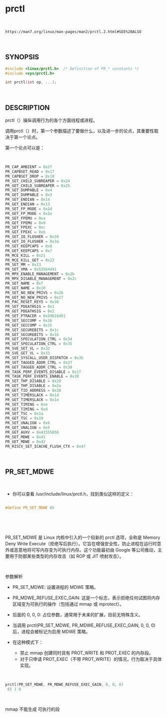 # prctl

‍

```bash
https://man7.org/linux/man-pages/man2/prctl.2.html#SEE%20ALSO
```

‍

## SYNOPSIS

```c
#include <linux/prctl.h>  /* Definition of PR_* constants */
#include <sys/prctl.h>

int prctl(int op, ...);
```

‍

## DESCRIPTION

prctl（）操纵调用行为的各个方面线程或进程。

调用prctl（）时，第一个参数描述了要做什么，以及进一步的论点，其重要性取决于第一个论点。

第一个论点可以是：

‍

```c
PR_CAP_AMBIENT = 0x2f
PR_CAPBSET_READ = 0x17
PR_CAPBSET_DROP = 0x18
PR_SET_CHILD_SUBREAPER = 0x24
PR_GET_CHILD_SUBREAPER = 0x25
PR_SET_DUMPABLE = 0x4
PR_GET_DUMPABLE = 0x3
PR_SET_ENDIAN = 0x14
PR_GET_ENDIAN = 0x13
PR_SET_FP_MODE = 0x2d
PR_GET_FP_MODE = 0x2e
PR_SET_FPEMU = 0xa
PR_GET_FPEMU = 0x9
PR_SET_FPEXC = 0xc
PR_GET_FPEXC = 0xb
PR_SET_IO_FLUSHER = 0x39
PR_GET_IO_FLUSHER = 0x3a
PR_SET_KEEPCAPS = 0x8
PR_GET_KEEPCAPS = 0x7
PR_MCE_KILL = 0x21
PR_MCE_KILL_GET = 0x22
PR_SET_MM = 0x23
PR_SET_VMA = 0x53564d41
PR_MPX_ENABLE_MANAGEMENT = 0x2b
PR_MPX_DISABLE_MANAGEMENT = 0x2c
PR_SET_NAME = 0xf
PR_GET_NAME = 0x10
PR_SET_NO_NEW_PRIVS = 0x26
PR_GET_NO_NEW_PRIVS = 0x27
PR_PAC_RESET_KEYS = 0x36
PR_SET_PDEATHSIG = 0x1
PR_GET_PDEATHSIG = 0x2
PR_SET_PTRACER = 0x59616d61
PR_SET_SECCOMP = 0x16
PR_GET_SECCOMP = 0x15
PR_SET_SECUREBITS = 0x1c
PR_GET_SECUREBITS = 0x1b
PR_GET_SPECULATION_CTRL = 0x34
PR_SET_SPECULATION_CTRL = 0x35
PR_SVE_SET_VL = 0x32
PR_SVE_GET_VL = 0x33
PR_SET_SYSCALL_USER_DISPATCH = 0x3b
PR_SET_TAGGED_ADDR_CTRL = 0x37
PR_GET_TAGGED_ADDR_CTRL = 0x38
PR_TASK_PERF_EVENTS_DISABLE = 0x1f
PR_TASK_PERF_EVENTS_ENABLE = 0x20
PR_SET_THP_DISABLE = 0x29
PR_GET_THP_DISABLE = 0x2a
PR_GET_TID_ADDRESS = 0x28
PR_SET_TIMERSLACK = 0x1d
PR_GET_TIMERSLACK = 0x1e
PR_SET_TIMING = 0xe
PR_GET_TIMING = 0xd
PR_SET_TSC = 0x1a
PR_GET_TSC = 0x19
PR_SET_UNALIGN = 0x6
PR_GET_UNALIGN = 0x5
PR_GET_AUXV = 0x41555856
PR_SET_MDWE = 0x41
PR_GET_MDWE = 0x42
PR_RISCV_SET_ICACHE_FLUSH_CTX = 0x47
```

‍

## PR_SET_MDWE

‍

- 你可以查看 /usr/include/linux/prctl.h，找到类似这样的定义：

```c

#define PR_SET_MDWE 65
```

‍

‍

PR_SET_MDWE 是 Linux 内核中引入的一个较新的 prctl 选项，全称是 Memory Deny Write Execute（拒绝写后执行）。它旨在增强安全性，防止进程在运行时意外或恶意地将可写内存变为可执行内存。这个功能最初由 Google 等公司推动，主要用于防御某些类型的内存攻击（如 ROP 或 JIT 喷射攻击）。

‍

参数解析

- PR_SET_MDWE: 设置进程的 MDWE 策略。
- PR_MDWE_REFUSE_EXEC_GAIN: 这是一个标志，表示拒绝任何试图将内存区域变为可执行的操作（包括通过 mmap 或 mprotect）。
- 后面的 0, 0, 0: 占位参数，通常用于未来的扩展，目前无特殊含义。

- 当调用 prctl(PR_SET_MDWE, PR_MDWE_REFUSE_EXEC_GAIN, 0, 0, 0) 后，进程会被标记为启用 MDWE 策略。
- 在这种模式下：

  - 禁止 mmap 创建同时具有 PROT_WRITE 和 PROT_EXEC 的内存段。
  - 对于只申请 PROT_EXEC（不带 PROT_WRITE）的情况，行为取决于具体实现。

‍

```c
prctl(PR_SET_MDWE, PR_MDWE_REFUSE_EXEC_GAIN, 0, 0, 0)
 65 1 0
```

‍

mmap 不能生成 可执行的段

